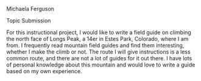 Michaela Ferguson

Topic Submission

For this instructional project, I would like to write a field guide on climbing the north face of Longs Peak, a 14er in Estes Park, Colorado, where I am from.  I frequently read mountain field guides and find them interesting, whether I make the climb or not. The route I will give instructions is a less common route, and there are not a lot of guides for it out there. I have lots of personal knowledge about this mountain and would love to write a guide based on my own experience. 
